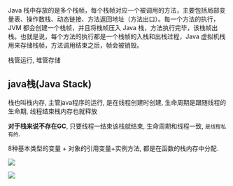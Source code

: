 Java 栈中存放的是多个栈帧，每个栈帧对应一个被调用的方法，主要包括局部变量表、操作数栈、动态链接、方法返回地址（方法出口）。每一个方法的执行，JVM 都会创建一个栈帧，并且将栈帧压入 Java 栈，方法执行完毕，该栈帧出栈。也就是说，每个方法的执行都是一个栈帧的入栈和出栈过程，Java 虚拟机栈用来存储栈帧，方法调用结束之后，帧会被销毁。



栈管运行, 堆管存储

## java栈(Java Stack)

栈也叫栈内存, 主管java程序的运行, 是在线程创建时创建, 生命周期是跟随线程的生命期, 线程结束栈内存也就释放

**对于栈来说不存在GC**, 只要线程一结束该栈就结束, 生命周期和线程一致, `是线程私有的`.

8种基本类型的变量 + 对象的引用变量+实例方法, 都是在函数的栈内存中分配.



![](https://youpaiyun.zongqilive.cn/image/20200319164720.png)

![](https://youpaiyun.zongqilive.cn/image/20200319174332.png)

































































































